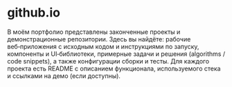 # github.io
В моём портфолио представлены законченные проекты и демонстрационные репозитории. 
Здесь вы найдёте: рабочие веб‑приложения с исходным кодом и инструкциями по запуску, компоненты и UI‑библиотеки, примерные задачи и решения (algorithms / code snippets), а также конфигурации сборки и тесты. 
Для каждого проекта есть README с описанием функционала, используемого стека и ссылками на демо (если доступны).
